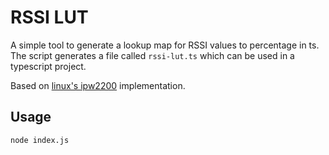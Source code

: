 # RSSI LUT

A simple tool to generate a lookup map for RSSI values to percentage in ts.
The script generates a file called `rssi-lut.ts` which can be used in a typescript project.

Based on [linux's ipw2200](https://github.com/torvalds/linux/blob/9ff9b0d392ea08090cd1780fb196f36dbb586529/drivers/net/wireless/intel/ipw2x00/ipw2200.c#L4321) implementation.

## Usage

```bash
node index.js
```